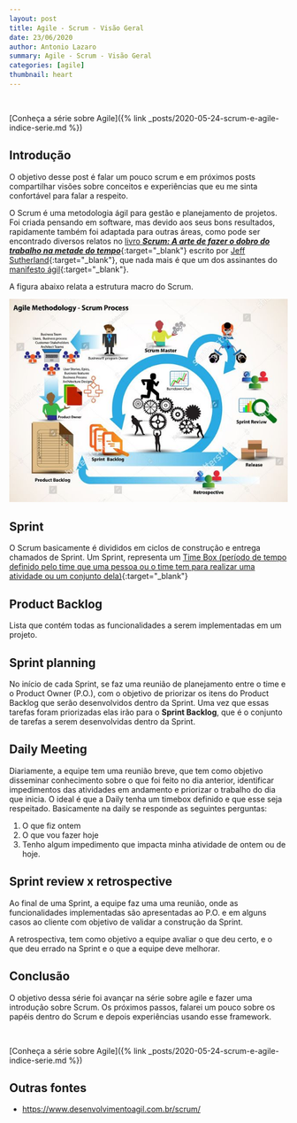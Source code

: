 ```yaml
---
layout: post
title: Agile - Scrum - Visão Geral
date: 23/06/2020
author: Antonio Lazaro
summary: Agile - Scrum - Visão Geral
categories: [agile]
thumbnail: heart
---
```


<br/>

[Conheça a série sobre Agile]({% link _posts/2020-05-24-scrum-e-agile-indice-serie.md %})

## Introdução

O objetivo desse post é falar um pouco scrum e em próximos posts compartilhar visões sobre conceitos e experiências que eu me sinta confortável para falar a respeito.

O Scrum é uma metodologia ágil para gestão e planejamento de projetos. Foi criada pensando em software, mas devido aos seus bons resultados, rapidamente também foi adaptada para outras áreas, como pode ser encontrado diversos relatos no [livro **_Scrum: A arte de fazer o dobro do trabalho na metade do tempo_**](https://www.amazon.com.br/SCRUM-fazer-dobro-trabalho-metade/dp/8543107164/ref=asc_df_8543107164/?tag=googleshopp00-20&linkCode=df0&hvadid=379751563849&hvpos=&hvnetw=g&hvrand=8860049318467581133&hvpone=&hvptwo=&hvqmt=&hvdev=c&hvdvcmdl=&hvlocint=&hvlocphy=1001533&hvtargid=pla-810952799643&psc=1){:target="\_blank"} escrito por [Jeff Sutherland](https://en.wikipedia.org/wiki/Jeff_Sutherland){:target="\_blank"}, que nada mais é que um dos assinantes do [manifesto ágil](https://agilemanifesto.org/iso/ptbr/manifesto.html){:target="\_blank"}.

A figura abaixo relata a estrutura macro do Scrum.

![](/static/img/agile/scrum-cycle.jpg)

## Sprint

O Scrum basicamente é divididos em ciclos de construção e entrega chamados de Sprint. Um Sprint, representa um [Time Box (período de tempo definido pelo time que uma pessoa ou o time tem para realizar uma atividade ou um conjunto dela)](https://www.agilealliance.org/glossary/timebox/){:target="\_blank"}

## Product Backlog

Lista que contém todas as funcionalidades a serem implementadas em um projeto.

## Sprint planning

No início de cada Sprint, se faz uma reunião de planejamento entre o time e o Product Owner (P.O.), com o objetivo de priorizar os itens do Product Backlog que serão desenvolvidos dentro da Sprint. Uma vez que essas tarefas foram priorizadas elas irão para o **Sprint Backlog**, que é o conjunto de tarefas a serem desenvolvidas dentro da Sprint.

## Daily Meeting

Diariamente, a equipe tem uma reunião breve, que tem como objetivo disseminar conhecimento sobre o que foi feito no dia anterior, identificar impedimentos das atividades em andamento e priorizar o trabalho do dia que inicia. O ideal é que a Daily tenha um timebox definido e que esse seja respeitado. Basicamente na daily se responde as seguintes perguntas:

1. O que fiz ontem
1. O que vou fazer hoje
1. Tenho algum impedimento que impacta minha atividade de ontem ou de hoje.

## Sprint review x retrospective

Ao final de uma Sprint, a equipe faz uma uma reunião, onde as funcionalidades implementadas são apresentadas ao P.O. e em alguns casos ao cliente com objetivo de validar a construção da Sprint.

A retrospectiva, tem como objetivo a equipe avaliar o que deu certo, e o que deu errado na Sprint e o que a equipe deve melhorar.

## Conclusão

O objetivo dessa série foi avançar na série sobre agile e fazer uma introdução sobre Scrum. Os próximos passos, falarei um pouco sobre os papéis dentro do Scrum e depois experiências usando esse framework.

<br/>

[Conheça a série sobre Agile]({% link _posts/2020-05-24-scrum-e-agile-indice-serie.md %})

## Outras fontes

- https://www.desenvolvimentoagil.com.br/scrum/
